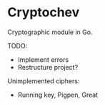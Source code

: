 # Cryptochev

Cryptographic module in Go.

TODO:
- Implement errors
- Restructure project?

Unimplemented ciphers:
- Running key, Pigpen, Great
